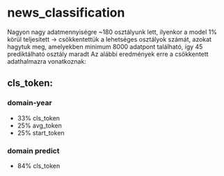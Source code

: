 # news_classification

Nagyon nagy adatmennyiségre ~180 osztályunk lett, ilyenkor a model 1% körül teljesített
-> csökkentettük a lehetséges osztályok számát, azokat hagytuk meg, amelyekben minimum 8000 adatpont található, így 45 prediktálható osztály maradt
Az alábbi eredmények erre a csökkentett adathalmazra vonatkoznak:

## cls_token:
### domain-year
- 33% cls_token
- 25% avg_token
- 25% start_token

### domain predict
- 84% cls_token
